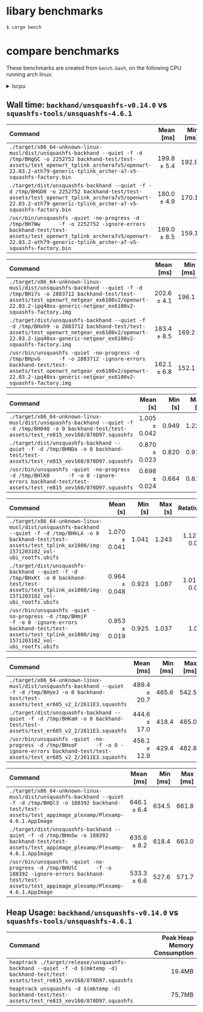 # libary benchmarks
```
$ cargo bench
```

# compare benchmarks

These benchmarks are created from `bench.bash`, on the following CPU running arch linux:

</details>

<details><summary>lscpu</summary>

```
$ lscpu
Architecture:            x86_64
  CPU op-mode(s):        32-bit, 64-bit
  Address sizes:         39 bits physical, 48 bits virtual
  Byte Order:            Little Endian
CPU(s):                  4
  On-line CPU(s) list:   0-3
Vendor ID:               GenuineIntel
  Model name:            Intel(R) Core(TM) i5-6300U CPU @ 2.40GHz
    CPU family:          6
    Model:               78
    Thread(s) per core:  2
    Core(s) per socket:  2
    Socket(s):           1
    Stepping:            3
    CPU(s) scaling MHz:  80%
    CPU max MHz:         3000.0000
    CPU min MHz:         400.0000
    BogoMIPS:            5001.23
```

</details>

## Wall time: `backhand/unsquashfs-v0.14.0` vs `squashfs-tools/unsquashfs-4.6.1`
| Command | Mean [ms] | Min [ms] | Max [ms] | Relative |
|:---|---:|---:|---:|---:|
| `./target/x86_64-unknown-linux-musl/dist/unsquashfs-backhand --quiet -f -d /tmp/BHgGC -o 2252752 backhand-test/test-assets/test_openwrt_tplink_archera7v5/openwrt-22.03.2-ath79-generic-tplink_archer-a7-v5-squashfs-factory.bin` | 199.8 ± 5.4 | 192.9 | 219.4 | 1.18 ± 0.07 |
| `./target/dist/unsquashfs-backhand --quiet -f -d /tmp/BHGD0 -o 2252752 backhand-test/test-assets/test_openwrt_tplink_archera7v5/openwrt-22.03.2-ath79-generic-tplink_archer-a7-v5-squashfs-factory.bin` | 180.0 ± 4.9 | 170.1 | 190.6 | 1.06 ± 0.06 |
| `/usr/bin/unsquashfs -quiet -no-progress -d /tmp/BH7Ww      -f -o 2252752 -ignore-errors backhand-test/test-assets/test_openwrt_tplink_archera7v5/openwrt-22.03.2-ath79-generic-tplink_archer-a7-v5-squashfs-factory.bin` | 169.0 ± 8.5 | 159.1 | 194.9 | 1.00 |

| Command | Mean [ms] | Min [ms] | Max [ms] | Relative |
|:---|---:|---:|---:|---:|
| `./target/x86_64-unknown-linux-musl/dist/unsquashfs-backhand --quiet -f -d /tmp/BHi7s -o 2883712 backhand-test/test-assets/test_openwrt_netgear_ex6100v2/openwrt-22.03.2-ipq40xx-generic-netgear_ex6100v2-squashfs-factory.img` | 202.6 ± 4.1 | 196.1 | 212.0 | 1.25 ± 0.06 |
| `./target/dist/unsquashfs-backhand --quiet -f -d /tmp/BHxh9 -o 2883712 backhand-test/test-assets/test_openwrt_netgear_ex6100v2/openwrt-22.03.2-ipq40xx-generic-netgear_ex6100v2-squashfs-factory.img` | 183.4 ± 8.5 | 169.2 | 219.8 | 1.13 ± 0.07 |
| `/usr/bin/unsquashfs -quiet -no-progress -d /tmp/BHpvG      -f -o 2883712 -ignore-errors backhand-test/test-assets/test_openwrt_netgear_ex6100v2/openwrt-22.03.2-ipq40xx-generic-netgear_ex6100v2-squashfs-factory.img` | 162.1 ± 6.8 | 152.1 | 185.0 | 1.00 |

| Command | Mean [s] | Min [s] | Max [s] | Relative |
|:---|---:|---:|---:|---:|
| `./target/x86_64-unknown-linux-musl/dist/unsquashfs-backhand --quiet -f -d /tmp/BH04Q -o 0 backhand-test/test-assets/test_re815_xev160/870D97.squashfs` | 1.005 ± 0.042 | 0.949 | 1.221 | 1.44 ± 0.08 |
| `./target/dist/unsquashfs-backhand --quiet -f -d /tmp/BHNDa -o 0 backhand-test/test-assets/test_re815_xev160/870D97.squashfs` | 0.870 ± 0.023 | 0.820 | 0.911 | 1.25 ± 0.05 |
| `/usr/bin/unsquashfs -quiet -no-progress -d /tmp/BHlK0      -f -o 0 -ignore-errors backhand-test/test-assets/test_re815_xev160/870D97.squashfs` | 0.698 ± 0.024 | 0.684 | 0.815 | 1.00 |

| Command | Mean [s] | Min [s] | Max [s] | Relative |
|:---|---:|---:|---:|---:|
| `./target/x86_64-unknown-linux-musl/dist/unsquashfs-backhand --quiet -f -d /tmp/BHkLA -o 0 backhand-test/test-assets/test_tplink_ax1800/img-1571203182_vol-ubi_rootfs.ubifs` | 1.070 ± 0.041 | 1.041 | 1.243 | 1.12 ± 0.05 |
| `./target/dist/unsquashfs-backhand --quiet -f -d /tmp/BHxKt -o 0 backhand-test/test-assets/test_tplink_ax1800/img-1571203182_vol-ubi_rootfs.ubifs` | 0.964 ± 0.048 | 0.923 | 1.087 | 1.01 ± 0.05 |
| `/usr/bin/unsquashfs -quiet -no-progress -d /tmp/BHmjP      -f -o 0 -ignore-errors backhand-test/test-assets/test_tplink_ax1800/img-1571203182_vol-ubi_rootfs.ubifs` | 0.953 ± 0.019 | 0.925 | 1.037 | 1.00 |

| Command | Mean [ms] | Min [ms] | Max [ms] | Relative |
|:---|---:|---:|---:|---:|
| `./target/x86_64-unknown-linux-musl/dist/unsquashfs-backhand --quiet -f -d /tmp/BHyeJ -o 0 backhand-test/test-assets/test_er605_v2_2/2611E3.squashfs` | 489.4 ± 20.7 | 465.6 | 542.5 | 1.10 ± 0.06 |
| `./target/dist/unsquashfs-backhand --quiet -f -d /tmp/BHKaH -o 0 backhand-test/test-assets/test_er605_v2_2/2611E3.squashfs` | 444.6 ± 17.0 | 418.4 | 485.0 | 1.00 |
| `/usr/bin/unsquashfs -quiet -no-progress -d /tmp/BHxoF      -f -o 0 -ignore-errors backhand-test/test-assets/test_er605_v2_2/2611E3.squashfs` | 456.1 ± 12.9 | 429.4 | 482.8 | 1.03 ± 0.05 |

| Command | Mean [ms] | Min [ms] | Max [ms] | Relative |
|:---|---:|---:|---:|---:|
| `./target/x86_64-unknown-linux-musl/dist/unsquashfs-backhand --quiet -f -d /tmp/BHQl3 -o 188392 backhand-test/test-assets/test_appimage_plexamp/Plexamp-4.6.1.AppImage` | 646.1 ± 6.4 | 634.5 | 661.8 | 1.21 ± 0.02 |
| `./target/dist/unsquashfs-backhand --quiet -f -d /tmp/BHm5w -o 188392 backhand-test/test-assets/test_appimage_plexamp/Plexamp-4.6.1.AppImage` | 635.6 ± 8.2 | 618.4 | 663.0 | 1.19 ± 0.02 |
| `/usr/bin/unsquashfs -quiet -no-progress -d /tmp/BHUlC      -f -o 188392 -ignore-errors backhand-test/test-assets/test_appimage_plexamp/Plexamp-4.6.1.AppImage` | 533.3 ± 6.6 | 527.6 | 571.7 | 1.00 |

## Heap Usage: `backhand/unsquashfs-v0.14.0` vs `squashfs-tools/unsquashfs-4.6.1`
| Command | Peak Heap Memory Consumption |
| :------ | ---------------------------: |
| `heaptrack ./target/release/unsquashfs-backhand --quiet -f -d $(mktemp -d) backhand-test/test-assets/test_re815_xev160/870D97.squashfs` | 19.4MB |
| `heaptrack unsquashfs -d $(mktemp -d) backhand-test/test-assets/test_re815_xev160/870D97.squashfs` | 75.7MB |

